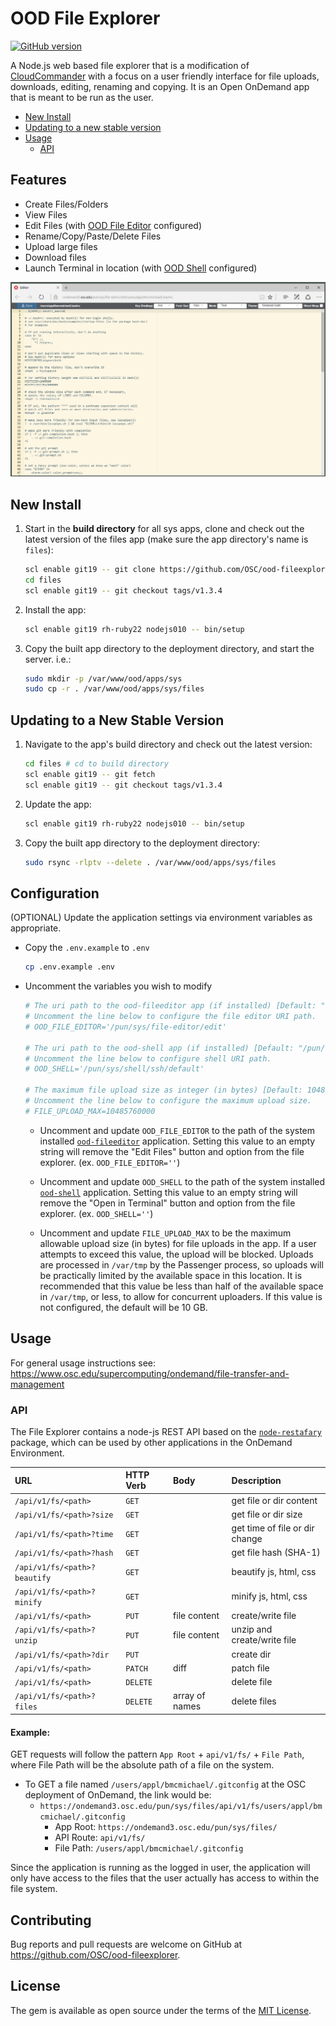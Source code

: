 # OOD File Explorer

[![GitHub version](https://badge.fury.io/gh/OSC%2Food-fileexplorer.svg)](https://badge.fury.io/gh/OSC%2Food-fileexplorer)

A Node.js web based file explorer that is a modification of [CloudCommander](http://cloudcmd.io/) with a focus on a user friendly interface for file uploads, downloads, editing, renaming and copying. It is an Open OnDemand app that is meant to be run as the user.

* [New Install](#new-install)
* [Updating to a new stable version](#updating-to-a-new-stable-version)
* [Usage](#usage)
    * [API](#api)

## Features

* Create Files/Folders
* View Files
* Edit Files (with [OOD File Editor](https://github.com/OSC/ood-fileeditor) configured)
* Rename/Copy/Paste/Delete Files
* Upload large files
* Download files
* Launch Terminal in location (with [OOD Shell](https://github.com/OSC/ood-shell) configured)

![File Explorer Interface](docs/img/001_interface.png)

## New Install

1. Start in the **build directory** for all sys apps, clone and check out the
   latest version of the files app (make sure the app directory's name is
   `files`):

   ```sh
   scl enable git19 -- git clone https://github.com/OSC/ood-fileexplorer.git files
   cd files
   scl enable git19 -- git checkout tags/v1.3.4
   ```

2. Install the app:

   ```sh
   scl enable git19 rh-ruby22 nodejs010 -- bin/setup
   ```

3. Copy the built app directory to the deployment directory, and start the
   server. i.e.:

   ```sh
   sudo mkdir -p /var/www/ood/apps/sys
   sudo cp -r . /var/www/ood/apps/sys/files
   ```

## Updating to a New Stable Version

1. Navigate to the app's build directory and check out the latest version:

   ```sh
   cd files # cd to build directory
   scl enable git19 -- git fetch
   scl enable git19 -- git checkout tags/v1.3.4
   ```

2. Update the app:

   ```sh
   scl enable git19 rh-ruby22 nodejs010 -- bin/setup
   ```

3. Copy the built app directory to the deployment directory:

   ```sh
   sudo rsync -rlptv --delete . /var/www/ood/apps/sys/files
   ```

## Configuration

(OPTIONAL) Update the application settings via environment variables as appropriate.

  * Copy the `.env.example` to `.env`

    ```sh
    cp .env.example .env
    ```

  * Uncomment the variables you wish to modify

    ```sh
    # The uri path to the ood-fileeditor app (if installed) [Default: "/pun/sys/file-editor/edit"]
    # Uncomment the line below to configure the file editor URI path.
    # OOD_FILE_EDITOR='/pun/sys/file-editor/edit'

    # The uri path to the ood-shell app (if installed) [Default: "/pun/sys/shell/ssh/default"]
    # Uncomment the line below to configure shell URI path.
    # OOD_SHELL='/pun/sys/shell/ssh/default'

    # The maximum file upload size as integer (in bytes) [Default: 10485760000]
    # Uncomment the line below to configure the maximum upload size.
    # FILE_UPLOAD_MAX=10485760000
    ```

    * Uncomment and update `OOD_FILE_EDITOR` to the path of the system installed [`ood-fileeditor`](https://github.com/OSC/ood-fileeditor) application. Setting this value to an empty string will remove the "Edit Files" button and option from the file explorer. (ex. `OOD_FILE_EDITOR=''`)

    * Uncomment and update `OOD_SHELL` to the path of the system installed [`ood-shell`](https://github.com/OSC/ood-shell) application. Setting this value to an empty string will remove the "Open in Terminal" button and option from the file explorer. (ex. `OOD_SHELL=''`)

    * Uncomment and update `FILE_UPLOAD_MAX` to be the maximum allowable upload size (in bytes) for file uploads in the app. If a user attempts to exceed this value, the upload will be blocked. Uploads are processed in `/var/tmp` by the Passenger process, so uploads will be practically limited by the available space in this location. It is recommended that this value be less than half of the available space in `/var/tmp`, or less, to allow for concurrent uploaders. If this value is not configured, the default will be 10 GB.

## Usage

For general usage instructions see: https://www.osc.edu/supercomputing/ondemand/file-transfer-and-management

### API

The File Explorer contains a node-js REST API based on the [`node-restafary`](https://github.com/coderaiser/node-restafary) package, which can be used by other applications in the OnDemand Environment.

|URL                            |HTTP Verb   |Body               |Description                    |
|:------------------------------|:-----------|:------------------|:------------------------------|
|`/api/v1/fs/<path>`            |`GET`       |                   | get file or dir content       |
|`/api/v1/fs/<path>?size`       |`GET`       |                   | get file or dir size          |
|`/api/v1/fs/<path>?time`       |`GET`       |                   | get time of file or dir change|
|`/api/v1/fs/<path>?hash`       |`GET`       |                   | get file hash (SHA-1)         |
|`/api/v1/fs/<path>?beautify`   |`GET`       |                   | beautify js, html, css        |
|`/api/v1/fs/<path>?minify`     |`GET`       |                   | minify js, html, css          |
|`/api/v1/fs/<path>`            |`PUT`       | file content      | create/write file             |
|`/api/v1/fs/<path>?unzip`      |`PUT`       | file content      | unzip and create/write file   |
|`/api/v1/fs/<path>?dir`        |`PUT`       |                   | create dir                    |
|`/api/v1/fs/<path>`            |`PATCH`     | diff              | patch file                    |
|`/api/v1/fs/<path>`            |`DELETE`    |                   | delete file                   |
|`/api/v1/fs/<path>?files`      |`DELETE`    | array of names    | delete files                  |

#### Example:

GET requests will follow the pattern `App Root` + `api/v1/fs/` + `File Path`, where File Path will be the absolute path of a file on the system.

* To GET a file named `/users/appl/bmcmichael/.gitconfig` at the OSC deployment of OnDemand, the link would be:
  * `https://ondemand3.osc.edu/pun/sys/files/api/v1/fs/users/appl/bmcmichael/.gitconfig`
    * App Root: `https://ondemand3.osc.edu/pun/sys/files/`
    * API Route: `api/v1/fs/`
    * File Path: `/users/appl/bmcmichael/.gitconfig`

Since the application is running as the logged in user, the application will only have access to the files that the user actually has access to within the file system.

## Contributing

Bug reports and pull requests are welcome on GitHub at
https://github.com/OSC/ood-fileexplorer.

## License

The gem is available as open source under the terms of the [MIT
License](http://opensource.org/licenses/MIT).
